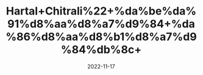 ---
title: 'Hartal+Chitrali%22+%da%be%da%91%d8%aa%d8%a7%d9%84+%da%86%d8%aa%d8%b1%d8%a7%d9%84%db%8c+'
date: '2022-11-17' 
metatag: '' 
inventory: '0' 
draft: false 
# meta description 
shortDescripton: ''
description: 'Herbs+%d8%ac%da%91%db%8c+%d8%a8%d9%88%d9%b9%db%8c'
longdescription: ''
tags: ''
brand: ''
subCategory: ''
sellCount: '0'
featured: True
# product Price
price: '150.0'
# Product Short Description
shortDescription: ''
productID: '0E6485B4-6F49-ED11-996A-005056B3A416'
type: 'products'
category: 'Herbs+%d8%ac%da%91%db%8c+%d8%a8%d9%88%d9%b9%db%8c' 
thumnailproduct: 'https://eraconnect.blob.core.windows.net/product-images/aminsaddiquidawakhana/c245d9e4-b62f-438d-9dd9-9b7662f7cba0.webp' 
images:
  - image: 'https://eraconnect.blob.core.windows.net/product-images/aminsaddiquidawakhana/c245d9e4-b62f-438d-9dd9-9b7662f7cba0.webp'  
Variants:
---